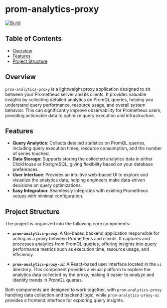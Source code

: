 # prom-analytics-proxy

[![Build](https://github.com/MichaHoffmann/prom-analytics-proxy/actions/workflows/ci.yaml/badge.svg)](https://github.com/MichaHoffmann/prom-analytics-proxy/actions/workflows/ci.yaml)

## Table of Contents

- [Overview](#overview)
- [Features](#features)
- [Project Structure](#project-structure)

## Overview

`prom-analytics-proxy` is a lightweight proxy application designed to sit between your Prometheus server and its clients. It provides valuable insights by collecting detailed analytics on PromQL queries, helping you understand query performance, resource usage, and overall system behavior. This can significantly improve observability for Prometheus users, providing actionable data to optimize query execution and infrastructure.

## Features

- **Query Analytics**: Collects detailed statistics on PromQL queries, including query execution times, resource consumption, and the number of series touched.
- **Data Storage**: Supports storing the collected analytics data in either ClickHouse or PostgreSQL, giving flexibility based on your database preferences.
- **User Interface**: Provides an intuitive web-based UI to explore and visualize the analytics data, helping engineers make data-driven decisions on query optimizations.
- **Easy Integration**: Seamlessly integrates with existing Prometheus setups with minimal configuration.

## Project Structure

The project is organized into the following core components:

- **`prom-analytics-proxy`**: A Go-based backend application responsible for acting as a proxy between Prometheus and clients. It captures and processes analytics from PromQL queries, offering insights into query performance metrics such as execution time, resource usage, and efficiency.

- **`prom-analytics-proxy-ui`**: A React-based user interface located in the `ui` directory. This component provides a visual platform to explore the analytics data collected by the proxy, making it easier to analyze and identify trends in PromQL queries.

Both components are designed to work together, with `prom-analytics-proxy` handling data collection and backend logic, while `prom-analytics-proxy-ui` provides a frontend interface for exploring query insights.
